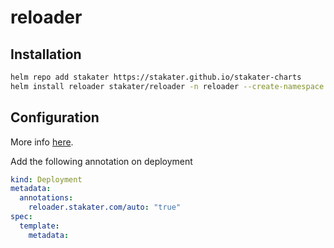 # reloader

## Installation 

```bash
helm repo add stakater https://stakater.github.io/stakater-charts
helm install reloader stakater/reloader -n reloader --create-namespace
```

## Configuration

More info [here](https://github.com/stakater/Reloader/blob/master/README.md).

Add the following annotation on deployment
```yaml
kind: Deployment
metadata:
  annotations:
    reloader.stakater.com/auto: "true"
spec:
  template:
    metadata:
```